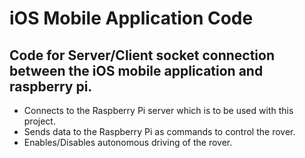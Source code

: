 iOS Mobile Application Code
===========================

Code for Server/Client socket connection between the iOS mobile application and raspberry pi.
---------------------------------------------------------------------------------------------

* Connects to the Raspberry Pi server which is to be used with this project.
* Sends data to the Raspberry Pi as commands to control the rover.
* Enables/Disables autonomous driving of the rover.

